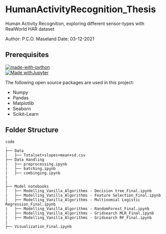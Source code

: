 # HumanActivityRecognition_Thesis
Human Activity Recognition, exploring different sensor-types with RealWorld HAR dataset

Author: P.C.O. Maseland
Date: 03-12-2021


<h2 id="prerequisites"> Prerequisites</h2>

[![made-with-python](https://img.shields.io/badge/Made%20with-Python-1f425f.svg)](https://www.python.org/) <br>
[![Made withJupyter](https://img.shields.io/badge/Made%20with-Jupyter-orange?style=for-the-badge&logo=Jupyter)](https://jupyter.org/try) <br>

<!--This project is written in Python programming language. <br>-->
The following open source packages are used in this project:
* Numpy
* Pandas
* Matplotlib
* Seaborn
* Scikit-Learn


<h2 id="folder-structure">Folder Structure</h2>

    code
    .
    ├── Data
    |   ├── Totalset+slopes+mean+sd.csv
    ├── Data Handling
    |   ├── preprocessing.ipynb
    |   ├── batching.ipynb
    |   ├── combinging.ipynb 
    |   
    |
    ├── Model notebooks
    |   ├── Modelling_Vanilla_Algorithms - Decision tree_Final.ipynb
    |   ├── Modelling_Vanilla_Algorithms - Feature Selection_Final.ipynb 
    |   ├── Modelling_Vanilla_Algorithms - Multinomial Logistic Regression_Final.ipynb 
    |   ├── Modelling_Vanilla_Algorithms - RandomForest_Final.ipynb
    |   ├── Modelling_Vanilla_Algorithms - Gridsearch MLR_Final.ipynb    
    |   ├── Modelling_Vanilla_Algorithms - Gridsearch RF_Final.ipynb 
    |
    ├── Visualization_Final.ipynb
    
    
